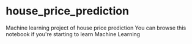 # house_price_prediction
Machine learning project of house price prediction
You can browse this notebook if you're starting to learn Machine Learning
